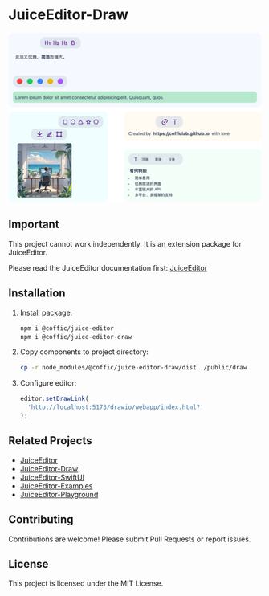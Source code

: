 # JuiceEditor-Draw

![editor](./docs/hero.png)

## Important

This project cannot work independently. It is an extension package for JuiceEditor.

Please read the JuiceEditor documentation first: [JuiceEditor](https://cofficlab.github.io/en/juiceEditor/documents/components/image.html#draw-a-picture)

## Installation

1. Install package:

   ```bash
   npm i @coffic/juice-editor
   npm i @coffic/juice-editor-draw
   ```

2. Copy components to project directory:

   ```bash
   cp -r node_modules/@coffic/juice-editor-draw/dist ./public/draw
   ```

3. Configure editor:

   ```typescript
   editor.setDrawLink(
     'http://localhost:5173/drawio/webapp/index.html?'
   );
   ```

## Related Projects

- [JuiceEditor](https://github.com/CofficLab/JuiceEditor)
- [JuiceEditor-Draw](https://github.com/CofficLab/JuiceEditor-Draw)
- [JuiceEditor-SwiftUI](https://github.com/cofficlab/JuiceEditor-SwiftUI)
- [JuiceEditor-Examples](https://github.com/cofficlab/JuiceEditor-Examples)
- [JuiceEditor-Playground](https://github.com/cofficlab/JuiceEditor-Playground)

## Contributing

Contributions are welcome! Please submit Pull Requests or report issues.

## License

This project is licensed under the MIT License.

